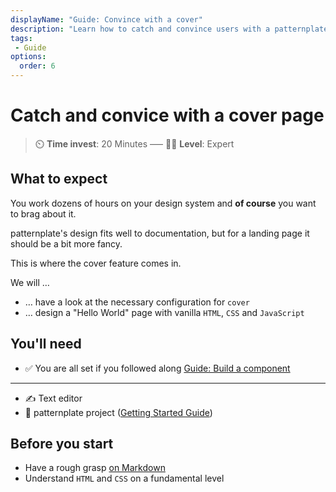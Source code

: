 ```yaml
---
displayName: "Guide: Convince with a cover"
description: "Learn how to catch and convince users with a patternplate cover page"
tags: 
 - Guide
options:
  order: 6
---
```


# Catch and convice with a cover page

> :timer_clock: **Time invest**: 20 Minutes ––– :woman_student: **Level**: Expert


## What to expect

You work dozens of hours on your design system and **of course** you want to brag about it. 

patternplate's design fits well to documentation, but for a landing page it should be a bit more fancy.

This is where the cover feature comes in.


We will …

* … have a look at the necessary configuration for `cover`
* … design a "Hello World" page with vanilla `HTML`, `CSS` and `JavaScript`

## You'll need

* :white_check_mark: You are all set if you followed along [Guide: Build a component](./doc/docs/guides/add-component?guides-enabled=true)

---

* :writing_hand: Text editor
* :file_folder: patternplate project ([Getting Started Guide](./doc/docs/guides/getting-started?guides-enabled=true))

## Before you start

* Have a rough grasp [on Markdown](https://guides.github.com/features/mastering-markdown/)
* Understand `HTML` and `CSS` on a fundamental level
